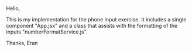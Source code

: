 Hello,

This is my implementation for the phone input exercise.
It includes a single component "App.jsx" and a class that assists with the formatting of the inputs "numberFormatService.js".

Thanks,
Eran
